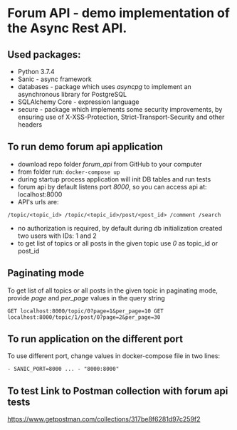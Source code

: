 # Forum API - demo implementation of the Async Rest API.

## Used packages:
- Python 3.7.4
- Sanic - async framework
- databases - package which uses *asyncpg* to implement an asynchronous library for PostgreSQL
- SQLAlchemy Core - expression language
- secure - package which implements some security improvements, by ensuring use of X-XSS-Protection, Strict-Transport-Security and other headers 

## To run demo forum api application
- download repo folder *forum_api* from GitHub to your computer
- from folder run: 
`
docker-compose up
`
- during startup process application will init DB tables and run tests
- forum api by default listens port *8000*, so you  can access api at: localhost:8000
- API's urls are:

`
/topic/<topic_id>
/topic/<topic_id>/post/<post_id>
/comment
/search
`
- no authorization is required, by default during db initialization created two users with IDs: 1 and 2
- to get list of topics or all posts in the given topic use *0* as topic_id or post_id

## Paginating mode
To get list of all topics or all posts in the given topic in paginating mode, provide *page* and *per_page* values in the query string

`
GET localhost:8000/topic/0?page=1&per_page=10
GET localhost:8000/topic/1/post/0?page=2&per_page=30
`

## To run application on the different port
To use different port, change values in docker-compose file in two lines:

`
    - SANIC_PORT=8000
    ...
    - "8000:8000"
`
## To test Link to Postman collection with forum api tests
https://www.getpostman.com/collections/317be8f6281d97c259f2

